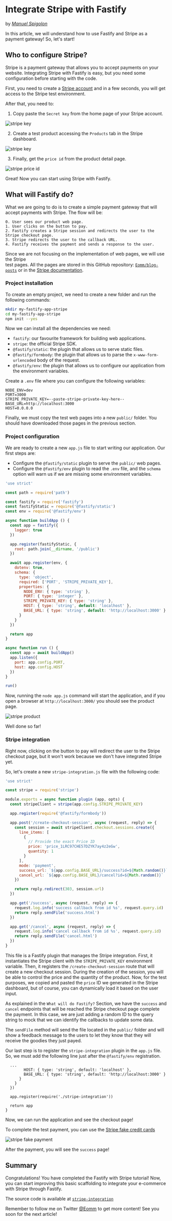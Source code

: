 # Integrate Stripe with Fastify

by *[Manuel Spigolon](https://twitter.com/ManuEomm)*

In this article, we will understand how to use Fastify and Stripe as a payment gateway! So, let's start!

## Who to configure Stripe?

Stripe is a payment gateway that allows you to accept payments on your website.
Integrating Stripe with Fastify is easy, but you need some configuration before starting with the code.

First, you need to create a [Stripe account](https://dashboard.stripe.com/register) and in a few seconds, you will get access to the Stripe test environment.

After that, you need to:

1) Copy paste the `Secret key` from the home page of your Stripe account.

![stripe key](./assets/stripe-key.png)

2) Create a test product accessing the `Products` tab in the Stripe dashboard.

![stripe key](./assets/stripe-create-product.png)

3) Finally, get the `price id` from the product detail page.

![stripe price id](./assets/stripe-price-id.png)

Great! Now you can start using Stripe with Fastify.

## What will Fastify do?

What we are going to do is to create a simple payment gateway that will accept payments with Stripe.
The flow will be:

    0. User sees our product web page.
    1. User clicks on the button to pay.
    2. Fastify creates a Stripe session and redirects the user to the Stripe checkout page.
    3. Stripe redirects the user to the callback URL.
    4. Fastify receives the payment and sends a response to the user.

Since we are not focusing on the implementation of web pages, we will use the Stripe  
test pages.
All the pages are stored in this GitHub repository: [`Eomm/blog-posts`](https://github.com/Eomm/blog-posts/tree/master/bonus/stripe-integration) or in the [Stripe documentation](https://stripe.com/docs/checkout/quickstart?lang=node).

### Project installation

To create an empty project, we need to create a new folder and run the following commands:

```bash
mkdir my-fastify-app-stripe
cd my-fastify-app-stripe
npm init --yes
```

Now we can install all the dependencies we need:

- `fastify`: our favourite framework for building web applications.
- `stripe`: the official Stripe SDK.
- `@fastify/static`: the plugin that allows us to serve static files.
- `@fastify/formbody`: the plugin that allows us to parse the `x-www-form-urlencoded` body of the request.
- `@fastify/env`: the plugin that allows us to configure our application from the environment variables.

Create a `.env` file where you can configure the following variables:

```
NODE_ENV=dev
PORT=3000
STRIPE_PRIVATE_KEY=--paste-stripe-private-key-here--
BASE_URL=http://localhost:3000
HOST=0.0.0.0
```

Finally, we must copy the test web pages into a new `public/` folder. You should have downloaded those pages in the previous section.

### Project configuration

We are ready to create a new `app.js` file to start writing our application.
Our first steps are:

- Configure the `@fastify/static` plugin to serve the `public/` web pages.
- Configure the `@fastify/env` plugin to read the `.env` file, and the `schema` option will warn us if we are missing some environment variables.

```js
'use strict'

const path = require('path')

const fastify = require('fastify')
const fastifyStatic = require('@fastify/static')
const env = require('@fastify/env')

async function buildApp () {
  const app = fastify({
    logger: true
  })

  app.register(fastifyStatic, {
    root: path.join(__dirname, '/public')
  })

  await app.register(env, {
    dotenv: true,
    schema: {
      type: 'object',
      required: ['PORT', 'STRIPE_PRIVATE_KEY'],
      properties: {
        NODE_ENV: { type: 'string' },
        PORT: { type: 'integer' },
        STRIPE_PRIVATE_KEY: { type: 'string' },
        HOST: { type: 'string', default: 'localhost' },
        BASE_URL: { type: 'string', default: 'http://localhost:3000' }
      }
    }
  })

  return app
}

async function run () {
  const app = await buildApp()
  app.listen({
    port: app.config.PORT,
    host: app.config.HOST
  })
}

run()
```

Now, running the `node app.js` command will start the application, and if you open a browser at `http://localhost:3000/` you should see the product page.

![stripe product](./assets/stripe-product.png)

Well done so far!

### Stripe integration

Right now, clicking on the button to pay will redirect the user to the Stripe checkout page, but it won't work because we don't have integrated Stripe yet.

So, let's create a new `stripe-integration.js` file with the following code:

```js
'use strict'

const stripe = require('stripe')

module.exports = async function plugin (app, opts) {
  const stripeClient = stripe(app.config.STRIPE_PRIVATE_KEY)

  app.register(require('@fastify/formbody'))

  app.post('/create-checkout-session', async (request, reply) => {
    const session = await stripeClient.checkout.sessions.create({
      line_items: [
        {
          // Provide the exact Price ID
          price: 'price_1LRC97CHE57DZYK7ay4z2eGw',
          quantity: 1
        }
      ],
      mode: 'payment',
      success_url: `${app.config.BASE_URL}/success?id=${Math.random()}`,
      cancel_url: `${app.config.BASE_URL}/cancel?id=${Math.random()}`
    })

    return reply.redirect(303, session.url)
  })

  app.get('/success', async (request, reply) => {
    request.log.info('success callback from id %s', request.query.id)
    return reply.sendFile('success.html')
  })

  app.get('/cancel', async (request, reply) => {
    request.log.info('cancel callback from id %s', request.query.id)
    return reply.sendFile('cancel.html')
  })
}
```

This file is a Fastify plugin that manages the Stripe integration.
First, it instantiates the Stripe client with the `STRIPE_PRIVATE_KEY` environment variable.
Then, it registers the `/create-checkout-session` route that will create a new checkout session.
During the creation of the session, you will be able to control the price and the quantity of the product.
Now, for the test purposes, we copied and pasted the `price` ID we generated in the Stripe dashboard, but of course, you can dynamically load it based on the user input.

As explained in the `What will do Fastify?` Section, we have the `success` and `cancel` endpoints that will be reached the Stripe checkout page complete the payment.
In this case, we are just adding a random ID to the query string to mock that we can identify the callbacks to update some data.

The `sendFile` method will send the file located in the `public/` folder and will show a feedback message to the users to let they know that they will receive the goodies they just payed.

Our last step is to register the `stripe-integration` plugin in the `app.js` file. So, we must add the following line just after the `@fastify/env` registration.

```
  ...
        HOST: { type: 'string', default: 'localhost' },
        BASE_URL: { type: 'string', default: 'http://localhost:3000' }
      }
    }
  })

  app.register(require('./stripe-integration'))

  return app
}
```

Now, we can run the application and see the checkout page!

To complete the test payment, you can use the [Stripe fake credit cards](https://stripe.com/docs/testing)

![stripe fake payment](./assets/stripe-fake-pay.png)

After the payment, you will see the `success` page!

## Summary

Congratulations! You have completed the Fastify with Stripe tutorial!
Now, you can start improving this basic scaffolding to integrate your e-commerce
with Stripe through Fastify.

The source code is available at [`stripe-integration`](https://github.com/Eomm/blog-posts/tree/master/bonus/stripe-integration)

Remember to follow me on Twitter [@Eomm](https://twitter.com/Eomm) to get more content!
See you soon for the next article!
